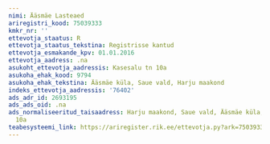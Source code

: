 ```yaml
---
nimi: Ääsmäe Lasteaed
ariregistri_kood: 75039333
kmkr_nr: ''
ettevotja_staatus: R
ettevotja_staatus_tekstina: Registrisse kantud
ettevotja_esmakande_kpv: 01.01.2016
ettevotja_aadress: .na
asukoht_ettevotja_aadressis: Kasesalu tn 10a
asukoha_ehak_kood: 9794
asukoha_ehak_tekstina: Ääsmäe küla, Saue vald, Harju maakond
indeks_ettevotja_aadressis: '76402'
ads_adr_id: 2693195
ads_ads_oid: .na
ads_normaliseeritud_taisaadress: Harju maakond, Saue vald, Ääsmäe küla, Kasesalu tn
  10a
teabesysteemi_link: https://ariregister.rik.ee/ettevotja.py?ark=75039333&ref=rekvisiidid
---
```

